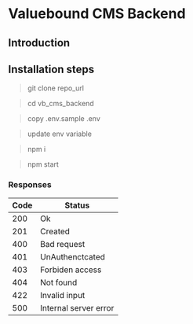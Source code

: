 # Valuebound CMS Backend

## Introduction

## Installation steps

> git clone repo_url

> cd vb_cms_backend

> copy .env.sample .env

> update env variable

> npm i

> npm start

### Responses

| Code | Status                |
| ---- | --------------------- |
| 200  | Ok                    |
| 201  | Created               |
| 400  | Bad request           |
| 401  | UnAuthenctcated       |
| 403  | Forbiden access       |
| 404  | Not found             |
| 422  | Invalid input         |
| 500  | Internal server error |
